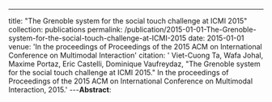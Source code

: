 ---
title: "The Grenoble system for the social touch challenge at ICMI 2015"
collection: publications
permalink: /publication/2015-01-01-The-Grenoble-system-for-the-social-touch-challenge-at-ICMI-2015
date: 2015-01-01
venue: 'In the proceedings of Proceedings of the 2015 ACM on International Conference on Multimodal Interaction'
citation: ' Viet-Cuong Ta,  Wafa Johal,  Maxime Portaz,  Eric Castelli,  Dominique Vaufreydaz, &quot;The Grenoble system for the social touch challenge at ICMI 2015.&quot; In the proceedings of Proceedings of the 2015 ACM on International Conference on Multimodal Interaction, 2015.'
---**Abstract**: